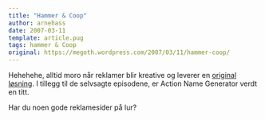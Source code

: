 ```yaml
---
title: "Hammer & Coop"
author: arnehass
date: 2007-03-11
template: article.pug
tags: hammer & Coop
original: https://megoth.wordpress.com/2007/03/11/hammer-coop/
---
```


<p>Hehehehe, alltid moro når reklamer blir kreative og leverer en <a href="http://www.hammerandcoop.com/">original løsning</a>. I tillegg til de selvsagte episodene, er Action Name Generator verdt en titt.</p>
<p>Har du noen gode reklamesider på lur?</p>
